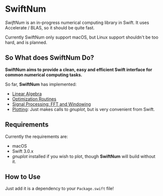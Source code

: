 # SwiftNum
*SwiftNum* is an in-progress numerical computing library in Swift. It uses Accelerate / BLAS, so it should be quite fast.

Currently SwiftNum only support macOS, but Linux support shouldn't be too hard, and is planned.

## So What does SwiftNum Do?
**SwiftNum aims to provide a clean, easy and efficient Swift interface for common numerical computing tasks.**

So far, **SwiftNum** has implemented:
- [Linear Algebra](https://github.com/donald-pinckney/SwiftNum/tree/master/Sources/Linear)
- [Optimization Routines](https://github.com/donald-pinckney/SwiftNum/tree/master/Sources/Optimization)
- [Signal Processing: FFT and Windowing](https://github.com/donald-pinckney/SwiftNum/tree/master/Sources/SignalProcessing)
- [Plotting](https://github.com/donald-pinckney/SwiftNum/tree/master/Sources/Plotting): Just makes calls to *gnuplot*, but is very convenient from Swift.

## Requirements
Currently the requirements are:
- macOS
- Swift 3.0.x
- *gnuplot* installed if you wish to plot, though **SwiftNum** will build without it.

## How to Use
Just add it is a dependency to your `Package.swift` file!
